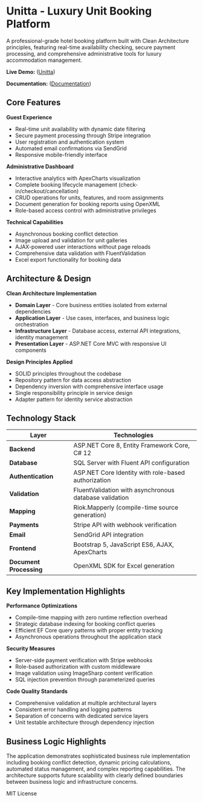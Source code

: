 # Unitta - Luxury Unit Booking Platform

A professional-grade hotel booking platform built with Clean Architecture principles, featuring real-time availability checking, secure payment processing, and comprehensive administrative tools for luxury accommodation management.

**Live Demo:** ([Unitta](https://unitta.runasp.net/))

**Documentation:** ([Documentation](https://drive.google.com/file/d/1tB9Lsl2KuBu1T60QCGHXIhXkwQgzJyXC/view?usp=sharing))

## Core Features

**Guest Experience**
- Real-time unit availability with dynamic date filtering
- Secure payment processing through Stripe integration
- User registration and authentication system
- Automated email confirmations via SendGrid
- Responsive mobile-friendly interface

**Administrative Dashboard**
- Interactive analytics with ApexCharts visualization
- Complete booking lifecycle management (check-in/checkout/cancellation)
- CRUD operations for units, features, and room assignments
- Document generation for booking reports using OpenXML
- Role-based access control with administrative privileges

**Technical Capabilities**
- Asynchronous booking conflict detection
- Image upload and validation for unit galleries
- AJAX-powered user interactions without page reloads
- Comprehensive data validation with FluentValidation
- Excel export functionality for booking data

## Architecture & Design

**Clean Architecture Implementation**
- **Domain Layer** - Core business entities isolated from external dependencies
- **Application Layer** - Use cases, interfaces, and business logic orchestration
- **Infrastructure Layer** - Database access, external API integrations, identity management
- **Presentation Layer** - ASP.NET Core MVC with responsive UI components

**Design Principles Applied**
- SOLID principles throughout the codebase
- Repository pattern for data access abstraction
- Dependency inversion with comprehensive interface usage
- Single responsibility principle in service design
- Adapter pattern for identity service abstraction

## Technology Stack

| Layer | Technologies |
|-------|-------------|
| **Backend** | ASP.NET Core 8, Entity Framework Core, C# 12 |
| **Database** | SQL Server with Fluent API configuration |
| **Authentication** | ASP.NET Core Identity with role-based authorization |
| **Validation** | FluentValidation with asynchronous database validation |
| **Mapping** | Riok.Mapperly (compile-time source generation) |
| **Payments** | Stripe API with webhook verification |
| **Email** | SendGrid API integration |
| **Frontend** | Bootstrap 5, JavaScript ES6, AJAX, ApexCharts |
| **Document Processing** | OpenXML SDK for Excel generation |

## Key Implementation Highlights

**Performance Optimizations**
- Compile-time mapping with zero runtime reflection overhead
- Strategic database indexing for booking conflict queries
- Efficient EF Core query patterns with proper entity tracking
- Asynchronous operations throughout the application stack

**Security Measures**
- Server-side payment verification with Stripe webhooks
- Role-based authorization with custom middleware
- Image validation using ImageSharp content verification
- SQL injection prevention through parameterized queries

**Code Quality Standards**
- Comprehensive validation at multiple architectural layers
- Consistent error handling and logging patterns
- Separation of concerns with dedicated service layers
- Unit testable architecture through dependency injection

## Business Logic Highlights

The application demonstrates sophisticated business rule implementation including booking conflict detection, dynamic pricing calculations, automated status management, and complex reporting capabilities. The architecture supports future scalability with clearly defined boundaries between business logic and infrastructure concerns.

MIT License
